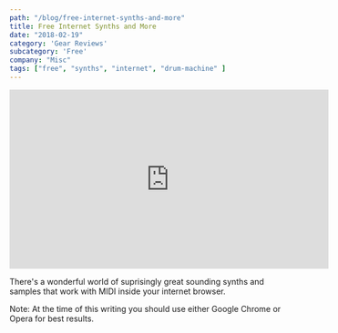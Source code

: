 ```yaml
---
path: "/blog/free-internet-synths-and-more"
title: Free Internet Synths and More
date: "2018-02-19"
category: 'Gear Reviews'
subcategory: 'Free'
company: "Misc"
tags: ["free", "synths", "internet", "drum-machine" ]
---
```

<iframe width="560" height="315" src="https://www.youtube-nocookie.com/embed/ju-X4Amhm78?html5=1" frameborder="0" allow="autoplay; encrypted-media" allowfullscreen></iframe>

There's a wonderful world of suprisingly great sounding synths and samples that work with MIDI inside your internet browser. 

Note: At the time of this writing you should use either Google Chrome or Opera for best results. 